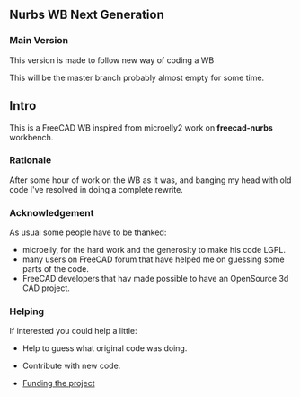 ## Nurbs WB Next Generation ##

### Main Version

This version is made to follow new way of coding a WB

This will be the master branch probably almost empty for some time.


## Intro

This is a FreeCAD WB inspired from microelly2 work on  **freecad-nurbs** workbench.


### Rationale ###

After some hour of work on the WB as it was, and banging
my head with old code I've resolved in doing a complete rewrite.

### Acknowledgement ###

As usual some people have to be thanked:

  * microelly, for the hard work and the generosity to make his code LGPL.
  * many users on FreeCAD forum that have helped me on guessing some parts of the code.
  * FreeCAD developers that hav made possible to have an OpenSource 3d CAD project.

### Helping ###

If interested you could help a little:

  * Help to guess what original code was doing.

  * Contribute with new code.

  * [Funding the project](./docs/FUNDING.md "Funding the project.") 


